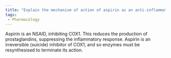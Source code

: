 ```yaml
---
title: "Explain the mechanism of action of aspirin as an anti-inflammatory drug and how it differs from other NSAIDs."
tags:
 - Pharmacology
---
```

Aspirin is an NSAID, inhibiting COX1. This reduces the production of prostaglandins, suppressing the inflammatory response. Aspirin is an irreversible (suicide) inhibitor of COX1, and so enzymes must be resynthesised to terminate its action. 
